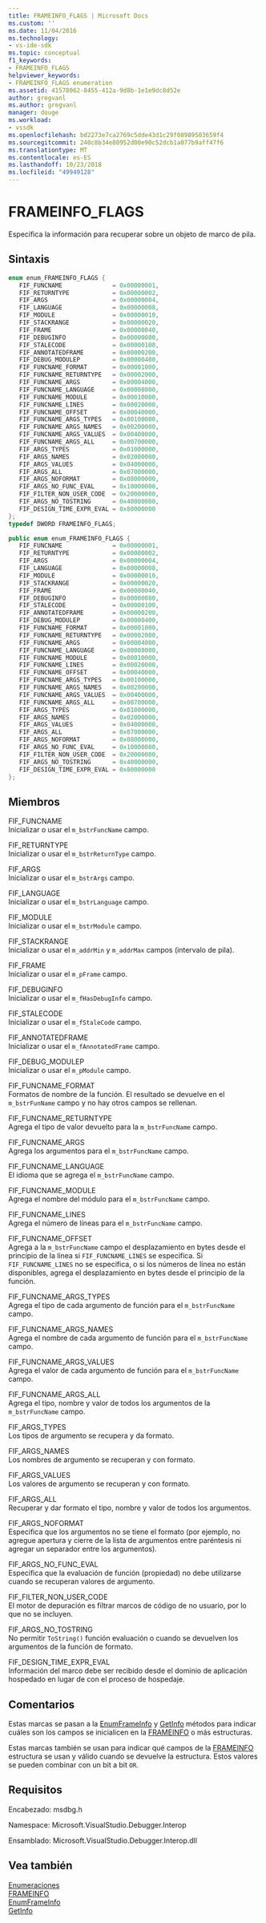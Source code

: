 ```yaml
---
title: FRAMEINFO_FLAGS | Microsoft Docs
ms.custom: ''
ms.date: 11/04/2016
ms.technology:
- vs-ide-sdk
ms.topic: conceptual
f1_keywords:
- FRAMEINFO_FLAGS
helpviewer_keywords:
- FRAMEINFO_FLAGS enumeration
ms.assetid: 41578062-8455-412a-9d8b-1e1e9dc8d52e
author: gregvanl
ms.author: gregvanl
manager: douge
ms.workload:
- vssdk
ms.openlocfilehash: bd2273e7ca2769c5dde43d1c29f08989503659f4
ms.sourcegitcommit: 240c8b34e80952d00e90c52dcb1a077b9aff47f6
ms.translationtype: MT
ms.contentlocale: es-ES
ms.lasthandoff: 10/23/2018
ms.locfileid: "49949128"
---
```

# <a name="frameinfoflags"></a>FRAMEINFO_FLAGS
Especifica la información para recuperar sobre un objeto de marco de pila.  
  
## <a name="syntax"></a>Sintaxis  
  
```cpp  
enum enum_FRAMEINFO_FLAGS {  
   FIF_FUNCNAME              = 0x00000001,  
   FIF_RETURNTYPE            = 0x00000002,  
   FIF_ARGS                  = 0x00000004,  
   FIF_LANGUAGE              = 0x00000008,  
   FIF_MODULE                = 0x00000010,  
   FIF_STACKRANGE            = 0x00000020,  
   FIF_FRAME                 = 0x00000040,  
   FIF_DEBUGINFO             = 0x00000080,  
   FIF_STALECODE             = 0x00000100,  
   FIF_ANNOTATEDFRAME        = 0x00000200,  
   FIF_DEBUG_MODULEP         = 0x00000400,  
   FIF_FUNCNAME_FORMAT       = 0x00001000,  
   FIF_FUNCNAME_RETURNTYPE   = 0x00002000,  
   FIF_FUNCNAME_ARGS         = 0x00004000,  
   FIF_FUNCNAME_LANGUAGE     = 0x00008000,  
   FIF_FUNCNAME_MODULE       = 0x00010000,  
   FIF_FUNCNAME_LINES        = 0x00020000,  
   FIF_FUNCNAME_OFFSET       = 0x00040000,  
   FIF_FUNCNAME_ARGS_TYPES   = 0x00100000,  
   FIF_FUNCNAME_ARGS_NAMES   = 0x00200000,  
   FIF_FUNCNAME_ARGS_VALUES  = 0x00400000,  
   FIF_FUNCNAME_ARGS_ALL     = 0x00700000,  
   FIF_ARGS_TYPES            = 0x01000000,  
   FIF_ARGS_NAMES            = 0x02000000,  
   FIF_ARGS_VALUES           = 0x04000000,  
   FIF_ARGS_ALL              = 0x07000000,  
   FIF_ARGS_NOFORMAT         = 0x08000000,  
   FIF_ARGS_NO_FUNC_EVAL     = 0x10000000,  
   FIF_FILTER_NON_USER_CODE  = 0x20000000,  
   FIF_ARGS_NO_TOSTRING      = 0x40000000,  
   FIF_DESIGN_TIME_EXPR_EVAL = 0x80000000  
};  
typedef DWORD FRAMEINFO_FLAGS;  
```  
  
```csharp  
public enum enum_FRAMEINFO_FLAGS {  
   FIF_FUNCNAME              = 0x00000001,  
   FIF_RETURNTYPE            = 0x00000002,  
   FIF_ARGS                  = 0x00000004,  
   FIF_LANGUAGE              = 0x00000008,  
   FIF_MODULE                = 0x00000010,  
   FIF_STACKRANGE            = 0x00000020,  
   FIF_FRAME                 = 0x00000040,  
   FIF_DEBUGINFO             = 0x00000080,  
   FIF_STALECODE             = 0x00000100,  
   FIF_ANNOTATEDFRAME        = 0x00000200,  
   FIF_DEBUG_MODULEP         = 0x00000400,  
   FIF_FUNCNAME_FORMAT       = 0x00001000,  
   FIF_FUNCNAME_RETURNTYPE   = 0x00002000,  
   FIF_FUNCNAME_ARGS         = 0x00004000,  
   FIF_FUNCNAME_LANGUAGE     = 0x00008000,  
   FIF_FUNCNAME_MODULE       = 0x00010000,  
   FIF_FUNCNAME_LINES        = 0x00020000,  
   FIF_FUNCNAME_OFFSET       = 0x00040000,  
   FIF_FUNCNAME_ARGS_TYPES   = 0x00100000,  
   FIF_FUNCNAME_ARGS_NAMES   = 0x00200000,  
   FIF_FUNCNAME_ARGS_VALUES  = 0x00400000,  
   FIF_FUNCNAME_ARGS_ALL     = 0x00700000,  
   FIF_ARGS_TYPES            = 0x01000000,  
   FIF_ARGS_NAMES            = 0x02000000,  
   FIF_ARGS_VALUES           = 0x04000000,  
   FIF_ARGS_ALL              = 0x07000000,  
   FIF_ARGS_NOFORMAT         = 0x08000000,  
   FIF_ARGS_NO_FUNC_EVAL     = 0x10000000,  
   FIF_FILTER_NON_USER_CODE  = 0x20000000,  
   FIF_ARGS_NO_TOSTRING      = 0x40000000,  
   FIF_DESIGN_TIME_EXPR_EVAL = 0x80000000  
};  
```  
  
## <a name="members"></a>Miembros  
 FIF_FUNCNAME  
 Inicializar o usar el `m_bstrFuncName` campo.  
  
 FIF_RETURNTYPE  
 Inicializar o usar el `m_bstrReturnType` campo.  
  
 FIF_ARGS  
 Inicializar o usar el `m_bstrArgs` campo.  
  
 FIF_LANGUAGE  
 Inicializar o usar el `m_bstrLanguage` campo.  
  
 FIF_MODULE  
 Inicializar o usar el `m_bstrModule` campo.  
  
 FIF_STACKRANGE  
 Inicializar o usar el `m_addrMin` y `m_addrMax` campos (intervalo de pila).  
  
 FIF_FRAME  
 Inicializar o usar el `m_pFrame` campo.  
  
 FIF_DEBUGINFO  
 Inicializar o usar el `m_fHasDebugInfo` campo.  
  
 FIF_STALECODE  
 Inicializar o usar el `m_fStaleCode` campo.  
  
 FIF_ANNOTATEDFRAME  
 Inicializar o usar el `m_fAnnotatedFrame` campo.  
  
 FIF_DEBUG_MODULEP  
 Inicializar o usar el `m_pModule` campo.  
  
 FIF_FUNCNAME_FORMAT  
 Formatos de nombre de la función. El resultado se devuelve en el `m_bstrFunName` campo y no hay otros campos se rellenan.  
  
 FIF_FUNCNAME_RETURNTYPE  
 Agrega el tipo de valor devuelto para la `m_bstrFuncName` campo.  
  
 FIF_FUNCNAME_ARGS  
 Agrega los argumentos para el `m_bstrFuncName` campo.  
  
 FIF_FUNCNAME_LANGUAGE  
 El idioma que se agrega el `m_bstrFuncName` campo.  
  
 FIF_FUNCNAME_MODULE  
 Agrega el nombre del módulo para el `m_bstrFuncName` campo.  
  
 FIF_FUNCNAME_LINES  
 Agrega el número de líneas para el `m_bstrFuncName` campo.  
  
 FIF_FUNCNAME_OFFSET  
 Agrega a la `m_bstrFuncName` campo el desplazamiento en bytes desde el principio de la línea si `FIF_FUNCNAME_LINES` se especifica. Si `FIF_FUNCNAME_LINES` no se especifica, o si los números de línea no están disponibles, agrega el desplazamiento en bytes desde el principio de la función.  
  
 FIF_FUNCNAME_ARGS_TYPES  
 Agrega el tipo de cada argumento de función para el `m_bstrFuncName` campo.  
  
 FIF_FUNCNAME_ARGS_NAMES  
 Agrega el nombre de cada argumento de función para el `m_bstrFuncName` campo.  
  
 FIF_FUNCNAME_ARGS_VALUES  
 Agrega el valor de cada argumento de función para el `m_bstrFuncName` campo.  
  
 FIF_FUNCNAME_ARGS_ALL  
 Agrega el tipo, nombre y valor de todos los argumentos de la `m_bstrFuncName` campo.  
  
 FIF_ARGS_TYPES  
 Los tipos de argumento se recupera y da formato.  
  
 FIF_ARGS_NAMES  
 Los nombres de argumento se recuperan y con formato.  
  
 FIF_ARGS_VALUES  
 Los valores de argumento se recuperan y con formato.  
  
 FIF_ARGS_ALL  
 Recuperar y dar formato el tipo, nombre y valor de todos los argumentos.  
  
 FIF_ARGS_NOFORMAT  
 Especifica que los argumentos no se tiene el formato (por ejemplo, no agregue apertura y cierre de la lista de argumentos entre paréntesis ni agregar un separador entre los argumentos).  
  
 FIF_ARGS_NO_FUNC_EVAL  
 Especifica que la evaluación de función (propiedad) no debe utilizarse cuando se recuperan valores de argumento.  
  
 FIF_FILTER_NON_USER_CODE  
 El motor de depuración es filtrar marcos de código de no usuario, por lo que no se incluyen.  
  
 FIF_ARGS_NO_TOSTRING  
 No permitir `ToString()` función evaluación o cuando se devuelven los argumentos de la función de formato.  
  
 FIF_DESIGN_TIME_EXPR_EVAL  
 Información del marco debe ser recibido desde el dominio de aplicación hospedado en lugar de con el proceso de hospedaje.  
  
## <a name="remarks"></a>Comentarios  
 Estas marcas se pasan a la [EnumFrameInfo](../../../extensibility/debugger/reference/idebugthread2-enumframeinfo.md) y [GetInfo](../../../extensibility/debugger/reference/idebugstackframe2-getinfo.md) métodos para indicar cuáles son los campos se inicialicen en la [FRAMEINFO](../../../extensibility/debugger/reference/frameinfo.md) o más estructuras.  
  
 Estas marcas también se usan para indicar qué campos de la [FRAMEINFO](../../../extensibility/debugger/reference/frameinfo.md) estructura se usan y válido cuando se devuelve la estructura. Estos valores se pueden combinar con un bit a bit `OR`.  
  
## <a name="requirements"></a>Requisitos  
 Encabezado: msdbg.h  
  
 Namespace: Microsoft.VisualStudio.Debugger.Interop  
  
 Ensamblado: Microsoft.VisualStudio.Debugger.Interop.dll  
  
## <a name="see-also"></a>Vea también  
 [Enumeraciones](../../../extensibility/debugger/reference/enumerations-visual-studio-debugging.md)   
 [FRAMEINFO](../../../extensibility/debugger/reference/frameinfo.md)   
 [EnumFrameInfo](../../../extensibility/debugger/reference/idebugthread2-enumframeinfo.md)   
 [GetInfo](../../../extensibility/debugger/reference/idebugstackframe2-getinfo.md)
